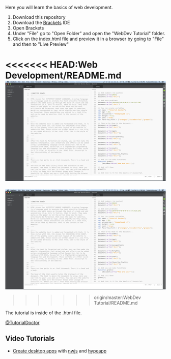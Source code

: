 Here you will learn the basics of web development. 

1. Download this repository
2. Download the [Brackets](http://brackets.io) IDE
3. Open Brackets
4. Under "File" go to "Open Folder" and open the "WebDev Tutorial" folder.
5. Click on the index.html file and preview it in a browser by going to "File" and then to "Live Preview"

<<<<<<< HEAD:Web Development/README.md
![](web_development_basics/screenshot.png)
=======
![](https://github.com/TutorialDoctor/Programming-Language-Tutorials/blob/master/WebDev%20Tutorial/screenshot.png?raw=true)
>>>>>>> origin/master:WebDev Tutorial/README.md

The tutorial is inside of the .html file.

[@TutorialDoctor](https://twitter.com/TutorialDoctor)

## Video Tutorials

- [Create desktop apps](https://www.youtube.com/watch?v=GUuWowRP5-Q&feature=youtu.be) with [nwjs](http://nwjs.io) and [hypeapp](http://tumult.com)

